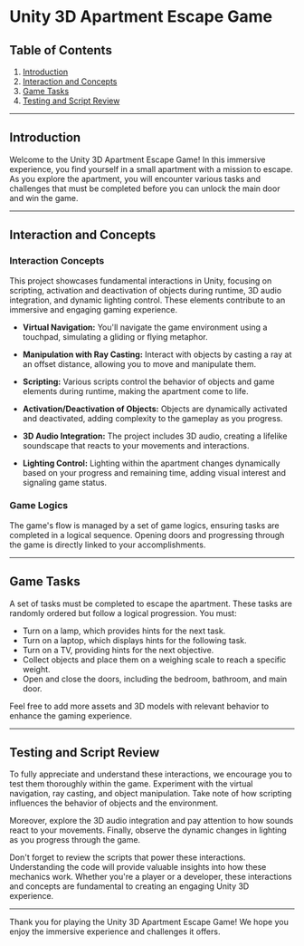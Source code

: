 # Unity 3D Apartment Escape Game

## Table of Contents

1. [Introduction](#introduction)
2. [Interaction and Concepts](#interaction-and-concepts)
3. [Game Tasks](#game-tasks)
4. [Testing and Script Review](#testing-and-script-review)

---

## Introduction

Welcome to the Unity 3D Apartment Escape Game! In this immersive experience, you find yourself in a small apartment with a mission to escape. As you explore the apartment, you will encounter various tasks and challenges that must be completed before you can unlock the main door and win the game.

---

## Interaction and Concepts

### Interaction Concepts

This project showcases fundamental interactions in Unity, focusing on scripting, activation and deactivation of objects during runtime, 3D audio integration, and dynamic lighting control. These elements contribute to an immersive and engaging gaming experience.

- **Virtual Navigation:** You'll navigate the game environment using a touchpad, simulating a gliding or flying metaphor.

- **Manipulation with Ray Casting:** Interact with objects by casting a ray at an offset distance, allowing you to move and manipulate them.

- **Scripting:** Various scripts control the behavior of objects and game elements during runtime, making the apartment come to life.

- **Activation/Deactivation of Objects:** Objects are dynamically activated and deactivated, adding complexity to the gameplay as you progress.

- **3D Audio Integration:** The project includes 3D audio, creating a lifelike soundscape that reacts to your movements and interactions.

- **Lighting Control:** Lighting within the apartment changes dynamically based on your progress and remaining time, adding visual interest and signaling game status.

### Game Logics

The game's flow is managed by a set of game logics, ensuring tasks are completed in a logical sequence. Opening doors and progressing through the game is directly linked to your accomplishments.

---

## Game Tasks

A set of tasks must be completed to escape the apartment. These tasks are randomly ordered but follow a logical progression. You must:

- Turn on a lamp, which provides hints for the next task.
- Turn on a laptop, which displays hints for the following task.
- Turn on a TV, providing hints for the next objective.
- Collect objects and place them on a weighing scale to reach a specific weight.
- Open and close the doors, including the bedroom, bathroom, and main door.

Feel free to add more assets and 3D models with relevant behavior to enhance the gaming experience.

---

## Testing and Script Review

To fully appreciate and understand these interactions, we encourage you to test them thoroughly within the game. Experiment with the virtual navigation, ray casting, and object manipulation. Take note of how scripting influences the behavior of objects and the environment.

Moreover, explore the 3D audio integration and pay attention to how sounds react to your movements. Finally, observe the dynamic changes in lighting as you progress through the game.

Don't forget to review the scripts that power these interactions. Understanding the code will provide valuable insights into how these mechanics work. Whether you're a player or a developer, these interactions and concepts are fundamental to creating an engaging Unity 3D experience.

---

Thank you for playing the Unity 3D Apartment Escape Game! We hope you enjoy the immersive experience and challenges it offers.
